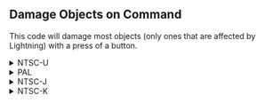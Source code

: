 ## Damage Objects on Command

This code will damage most objects (only ones that are affected by Lightning) with a press of a button.

<details>
<summary>NTSC-U</summary>

XXXX: Controller Address (1462 for NTSC-U Wiimote for example)
YYYY: Button value (1000 for Wiimote Minus [-] for example)

Button values: https://mariokartwii.com/archive/index.php?thread-44.html

```powerpc
C2816E1C 00000008
3C80808A 3D808034
A18CXXXX 718CYYYY
41820028 9421FF80
BC610008 38800006
3D808081 618C7780
7D8903A6 4E800421
B8610008 38210080
60000000 00000000
```
</details>

<details>
<summary>PAL</summary>

XXXX: Controller Address (1462 for NTSC-U Wiimote for example)
YYYY: Button value (1000 for Wiimote Minus [-] for example)

Button values: https://mariokartwii.com/archive/index.php?thread-44.html

```powerpc
C282A930 00000008
3C80808B 3D808034
A18CXXXX 718CYYYY
41820028 9421FF80
BC610008 38800006
3D808081 618C7780
7D8903A6 4E800421
B8610008 38210080
60000000 00000000
```
</details>

<details>
<summary>NTSC-J</summary>

XXXX: Controller Address (1462 for NTSC-U Wiimote for example)
YYYY: Button value (1000 for Wiimote Minus [-] for example)

Button values: https://mariokartwii.com/archive/index.php?thread-44.html

```powerpc
C2829F9C 00000008
3C80808B 3D808034
A18C14C2 718C1000
41820028 9421FF80
BC610008 38800006
3D808081 618C7780
7D8903A6 4E800421
B8610008 38210080
60000000 00000000
```
</details>

<details>
<summary>NTSC-K</summary>

XXXX: Controller Address (1462 for NTSC-U Wiimote for example)
YYYY: Button value (1000 for Wiimote Minus [-] for example)

Button values: https://mariokartwii.com/archive/index.php?thread-44.html

```powerpc
C2818CF0 00000008
3C80808A 3D808035
A18CXXXX 718CYYYY
41820028 9421FF80
BC610008 38800006
3D808081 618C7780
7D8903A6 4E800421
B8610008 38210080
60000000 00000000
```
</details>